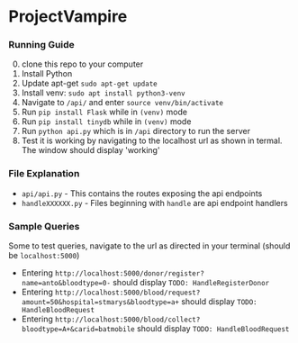 # ProjectVampire

### Running Guide
0. clone this repo to your computer
1. Install Python
2. Update apt-get `sudo apt-get update`
2. Install venv: `sudo apt install python3-venv`
3. Navigate to `/api/` and enter `source venv/bin/activate`
4. Run `pip install Flask` while in `(venv)` mode
5. Run `pip install tinydb` while in `(venv)` mode
6. Run `python api.py` which is in `/api` directory to run the server
7. Test it is working by navigating to the localhost url as shown in termal. The window should display 'working'

### File Explanation
- `api/api.py` - This contains the routes exposing the api endpoints
- `handleXXXXXX.py` - Files beginning with `handle` are api endpoint handlers


### Sample Queries
Some to test queries, navigate to the url as directed in your terminal (should be `localhost:5000`)

- Entering `http://localhost:5000/donor/register?name=anto&bloodtype=0-` should display `TODO: HandleRegisterDonor`
- Entering `http://localhost:5000/blood/request?amount=50&hospital=stmarys&bloodtype=a+` should display `TODO: HandleBloodRequest`
- Entering `http://localhost:5000/blood/collect?bloodtype=A+&carid=batmobile` should display `TODO: HandleBloodRequest`

